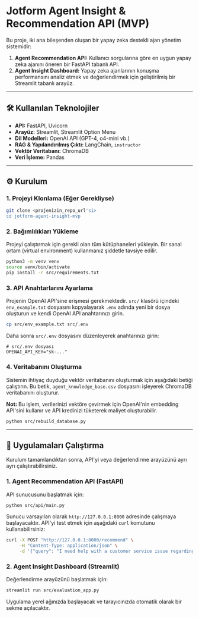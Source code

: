 # Jotform Agent Insight & Recommendation API (MVP)

Bu proje, iki ana bileşenden oluşan bir yapay zeka destekli ajan yönetim sistemidir:

1.  **Agent Recommendation API:** Kullanıcı sorgularına göre en uygun yapay zeka ajanını öneren bir FastAPI tabanlı API.
2.  **Agent Insight Dashboard:** Yapay zeka ajanlarının konuşma performansını analiz etmek ve değerlendirmek için geliştirilmiş bir Streamlit tabanlı arayüz.

---

## 🛠️ Kullanılan Teknolojiler

- **API:** FastAPI, Uvicorn
- **Arayüz:** Streamlit, Streamlit Option Menu
- **Dil Modelleri:** OpenAI API (GPT-4, o4-mini vb.)
- **RAG & Yapılandırılmış Çıktı:** LangChain, `instructor`
- **Vektör Veritabanı:** ChromaDB
- **Veri İşleme:** Pandas

---

## ⚙️ Kurulum

### 1. Projeyi Klonlama (Eğer Gerekliyse)
```bash
git clone <projenizin_repo_url'si>
cd jotform-agent-insight-mvp
```

### 2. Bağımlılıkları Yükleme
Projeyi çalıştırmak için gerekli olan tüm kütüphaneleri yükleyin. Bir sanal ortam (virtual environment) kullanmanız şiddetle tavsiye edilir.

```bash
python3 -m venv venv
source venv/bin/activate
pip install -r src/requirements.txt
```

### 3. API Anahtarlarını Ayarlama
Projenin OpenAI API'sine erişmesi gerekmektedir. `src/` klasörü içindeki `env_example.txt` dosyasını kopyalayarak `.env` adında yeni bir dosya oluşturun ve kendi OpenAI API anahtarınızı girin.

```sh
cp src/env_example.txt src/.env
```
Daha sonra `src/.env` dosyasını düzenleyerek anahtarınızı girin:
```
# src/.env dosyası
OPENAI_API_KEY="sk-..."
```

### 4. Veritabanını Oluşturma
Sistemin ihtiyaç duyduğu vektör veritabanını oluşturmak için aşağıdaki betiği çalıştırın. Bu betik, `agent_knowledge_base.csv` dosyasını işleyerek ChromaDB veritabanını oluşturur.

**Not:** Bu işlem, verilerinizi vektöre çevirmek için OpenAI'nin embedding API'sini kullanır ve API kredinizi tüketerek maliyet oluşturabilir.

```bash
python src/rebuild_database.py
```

---

## 🚀 Uygulamaları Çalıştırma

Kurulum tamamlandıktan sonra, API'yi veya değerlendirme arayüzünü ayrı ayrı çalıştırabilirsiniz.

### 1. Agent Recommendation API (FastAPI)

API sunucusunu başlatmak için:
```bash
python src/api/main.py
```
Sunucu varsayılan olarak `http://127.0.0.1:8000` adresinde çalışmaya başlayacaktır. API'yi test etmek için aşağıdaki `curl` komutunu kullanabilirsiniz:

```bash
curl -X POST "http://127.0.0.1:8000/recommend" \
     -H "Content-Type: application/json" \
     -d '{"query": "I need help with a customer service issue regarding my account billing."}'
```

### 2. Agent Insight Dashboard (Streamlit)

Değerlendirme arayüzünü başlatmak için:
```bash
streamlit run src/evaluation_app.py
```
Uygulama yerel ağınızda başlayacak ve tarayıcınızda otomatik olarak bir sekme açılacaktır.